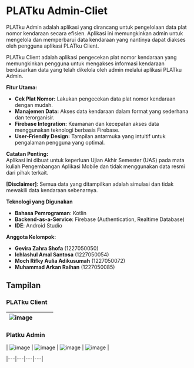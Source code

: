 # PLATku Admin-Cliet
PLATku Admin adalah aplikasi yang dirancang untuk pengelolaan data plat nomor kendaraan secara efisien. Aplikasi ini memungkinkan admin untuk mengelola dan memperbarui data kendaraan yang nantinya dapat diakses oleh pengguna aplikasi PLATku Client.

PLATku Client adalah aplikasi pengecekan plat nomor kendaraan yang memungkinkan pengguna untuk mengakses informasi kendaraan berdasarkan data yang telah dikelola oleh admin melalui aplikasi PLATku Admin.

**Fitur Utama:**  
- **Cek Plat Nomor:** Lakukan pengecekan data plat nomor kendaraan dengan mudah.  
- **Manajemen Data:** Akses data kendaraan dalam format yang sederhana dan terorganisir.  
- **Firebase Integration:** Keamanan dan kecepatan akses data menggunakan teknologi berbasis Firebase.  
- **User-Friendly Design:** Tampilan antarmuka yang intuitif untuk pengalaman pengguna yang optimal.  

**Catatan Penting:**  
Aplikasi ini dibuat untuk keperluan Ujian Akhir Semester (UAS) pada mata kuliah Pengembangan Aplikasi Mobile dan tidak menggunakan data resmi dari pihak terkait.  

**[Disclaimer]**: Semua data yang ditampilkan adalah simulasi dan tidak mewakili data kendaraan sebenarnya.  

**Teknologi yang Digunakan**
- **Bahasa Pemrograman**: Kotlin
- **Backend-as-a-Service**: Firebase (Authentication, Realtime Database)
- **IDE**: Android Studio

**Anggota Kelompok:**
- **Gevira Zahra Shofa** (1227050050)
- **Ichlashul Amal Santosa** (1227050054)
- **Moch Rifky Aulia Adikusumah** (1227050072)
- **Muhammad Arkan Raihan** (1227050085)

## Tampilan
### PLATku Client
![image](https://github.com/user-attachments/assets/4ff11a14-5ec9-4cc9-b8d7-a320bcb16662) | | | |
|---|---|---|---|

### Platku Admin
| ![image](https://github.com/user-attachments/assets/7d8ba704-a05a-4ff1-a79c-12af90ffe366) | ![image](https://github.com/user-attachments/assets/b841de75-5c82-461a-95b6-2f20d21924e5) | ![image](https://github.com/user-attachments/assets/774c3ab8-0c89-45a7-a788-dcf9961c7c26) | ![image](https://github.com/user-attachments/assets/889a5e3d-66a2-4379-a56f-df4d18897e07) |

|---|---|---|---|


